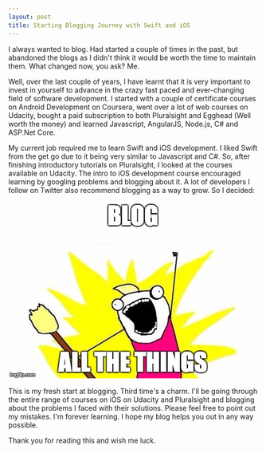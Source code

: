 ```yaml
---
layout: post
title: Starting Blogging Journey with Swift and iOS
---
```


I always wanted to blog. Had started a couple of times in the past, but abandoned the blogs 
as I didn't think it would be worth the time to maintain them. What changed now, you ask? Me.

Well, over the last couple of years, I have learnt that it is very important to invest in yourself to advance
in the crazy fast paced and ever-changing field of software development. I started with a couple of 
certificate courses on Android Development on Coursera, went over a lot of web courses on Udacity, 
bought a paid subscription to both Pluralsight and Egghead (Well worth the money) and learned Javascript,
AngularJS, Node.js, C# and ASP.Net Core.

My current job required me to learn Swift and iOS development. I liked Swift from the get go due to it
 being very similar to Javascript and C#. So, after finishing introductory tutorials on Pluralsight,
 I looked at the courses available on Udacity. The intro to iOS development course encouraged learning 
 by googling problems and blogging about it. A lot of developers I follow on Twitter also recommend
 blogging as a way to grow. So I decided:

![Blog All The Things](/assets/images/blog-all-things.jpg)

This is my fresh start at blogging. Third time's a charm. I'll be going through the entire range
 of courses on iOS on Udacity and Pluralsight and blogging about the problems I faced with their solutions.
 Please feel free to point out my mistakes. I'm  forever learning. I hope my blog helps you out in 
 any way possible.

Thank you for reading this and wish me luck.